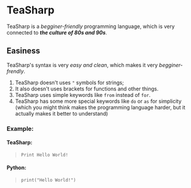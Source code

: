 # TeaSharp
TeaSharp is a *begginer-friendly* programming language, which is very connected to ***the culture of 80s and 90s***.
## Easiness
TeaSharp's syntax is very *easy and clean*, which makes it very *begginer-frendly*.
1. TeaSharp doesn't uses `"` symbols for strings;
2. It also doesn't uses brackets for functions and other things.
3. TeaSharp uses simple keywords like `from` instead of `for`.
4. TeaSharp has some more special keywords like `do` or `as` for simplicity (which you might think makes the programming language harder, but it actually makes it better to understand)
### Example:
#### TeaSharp:
> `Print Hello World!`
#### Python:
> `print("Hello World!")`

